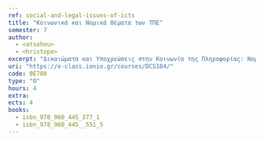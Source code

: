 ```yaml
---
ref: social-and-legal-issues-of-icts
title: "Κοινωνικά και Νομικά Θέματα των ΤΠΕ"
semester: 7
author: 
  - <atsohou>
  - <hristope>
excerpt: "Δικαιώματα και Υποχρεώσεις στην Κοινωνία της Πληροφορίας: Νομικό και κανονιστικό πλαίσιο, ηθικά και κοινωνιολογικά ζητήματα, θέματα κουλτούρας, δεοντολογία, ερευνητικές προεκτάσεις. Ηλεκτρονικό Έγκλημα – κυβερνοέγκλημα. Ηλεκτρονικές Συναλλαγές και Προστασία Καταναλωτή. Επεξεργασία προσωπικών και ευαίσθητων δεδομένων στην παροχή Διαδικτυακών υπηρεσιών: νομικά, ηθικά, κοινωνιολογικά και τεχνολογικά ζητήματα. "
uri: "https://e-class.ionio.gr/courses/DCS184/"
code: ΘΕ700
type: "Ο"
hours: 4
extra: 
ects: 4
books:
  - isbn_978_960_445_377_1
  - isbn_978_960_445__551_5
---
```


